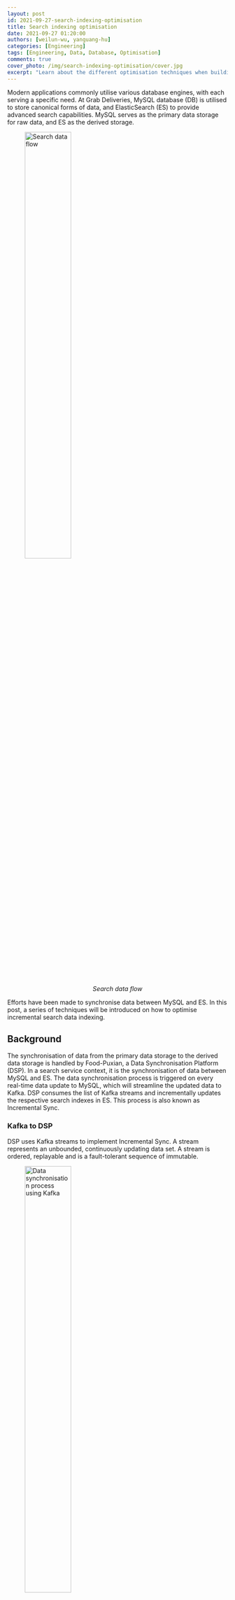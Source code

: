 ```yaml
---
layout: post
id: 2021-09-27-search-indexing-optimisation
title: Search indexing optimisation
date: 2021-09-27 01:20:00
authors: [weilun-wu, yanguang-hu]
categories: [Engineering]
tags: [Engineering, Data, Database, Optimisation]
comments: true
cover_photo: /img/search-indexing-optimisation/cover.jpg
excerpt: "Learn about the different optimisation techniques when building a search index."
---
```

Modern applications commonly utilise various database engines, with each serving a specific need. At Grab Deliveries, MySQL database (DB) is utilised to store canonical forms of data, and ElasticSearch (ES) to provide advanced search capabilities. MySQL serves as the primary data storage for raw data, and ES as the derived storage.

<div class="post-image-section"><figure>
  <img src="/img/search-indexing-optimisation/search-data-flow.png" alt="Search data flow" style="width:50%"> <figcaption align="middle"><i>Search data flow</i></figcaption>
  </figure>
</div>

Efforts have been made to synchronise data between MySQL and ES. In this post, a series of techniques will be introduced on how to optimise incremental search data indexing.

## Background

The synchronisation of data from the primary data storage to the derived data storage is handled by Food-Puxian, a Data Synchronisation Platform (DSP). In a search service context, it is the synchronisation of data between MySQL and ES.
The data synchronisation process is triggered on every real-time data update to MySQL, which will streamline the updated data to Kafka. DSP consumes the list of Kafka streams and incrementally updates the respective search indexes in ES. This process is also known as Incremental Sync.

### Kafka to DSP

DSP uses Kafka streams to implement Incremental Sync. A stream represents an unbounded, continuously updating data set.  A stream is ordered, replayable and is a fault-tolerant sequence of immutable.

<div class="post-image-section"><figure>
  <img src="/img/search-indexing-optimisation/data-synchronisation-process-using-kafka.png" alt="Data synchronisation process using Kafka" style="width:50%"> <figcaption align="middle"><i>Data synchronisation process using Kafka</i></figcaption>
  </figure>
</div>

The above diagram depicts the process of data synchronisation using Kafka. The Data Producer creates a Kafka stream for every operation done on MySQL and sends it to Kafka in real-time. DSP creates a stream consumer for each Kafka stream and the consumer reads data updates from respective Kafka streams and synchronises them to ES.

### MySQL to ES

Indexes in ES correspond to tables in MySQL. MySQL data is stored in tables, while ES data is stored in indexes. Multiple MySQL tables are joined to form an ES index. The below snippet shows the Entity-Relationship mapping in MySQL and ES. Entity A has a one-to-many relationship with entity B. Entity A has multiple associated tables in MySQL, table A1 and A2, and they are joined into a single ES index A.

<div class="post-image-section"><figure>
  <img src="/img/search-indexing-optimisation/er-mapping-in-mysql-and-es.png" alt="ER mapping in MySQL and ES" style="width:90%"> <figcaption align="middle"><i>ER mapping in MySQL and ES</i></figcaption>
  </figure>
</div>

Sometimes a search index contains both entity A and entity B. In a keyword search query on this index, e.g. "Burger", objects from both entity A and entity B whose name contains "Burger" are returned in the search response.  

## Original Incremental Sync

### Original Kafka streams

The Data Producers create a Kafka stream for every MySQL table in the ER diagram above. Every time there is an insert/update/delete operation on the MySQL tables, a copy of the data after the operation executes is sent to its Kafka stream. DSP creates different stream consumers for every Kafka stream since their data structures are different.

### Stream Consumer infrastructure

Stream Consumer consists of 3 components.
- Event Dispatcher: Listens and fetches events from the Kafka stream, pushes them to the Event Buffer and starts a goroutine to run Event Handler for every event whose ID does not exist in the Event Buffer
- Event Buffer: Caches events in memory by the primary key (aID, bID, etc). An event is cached in the Buffer until it is picked by a goroutine or replaced when a new event with the same primary key is pushed into the Buffer.
- Event Handler: Reads an event from the Event Buffer and the goroutine started by the Event Dispatcher handles it.

<div class="post-image-section"><figure>
  <img src="/img/search-indexing-optimisation/stream-consumer-infrastructure.png" alt="Stream consumer infrastructure" style="width:90%"> <figcaption align="middle"><i>Stream consumer infrastructure</i></figcaption>
  </figure>
</div>

### Event Buffer procedure

Event Buffer consists of many sub buffers, each with a unique ID which is the primary key of the event cached in it. The maximum size of a sub buffer is 1. This allows Event Buffer to deduplicate events having the same ID in the buffer.
The below diagram shows the procedure of pushing an event to Event Buffer. When a new event is pushed to the buffer, the old event sharing the same ID will be replaced. The replaced event is therefore not handled.

<div class="post-image-section"><figure>
  <img src="/img/search-indexing-optimisation/pushing-an-event-to-the-event-buffer.png" alt="Pushing an event to the Event Buffer" style="width:90%"> <figcaption align="middle"><i>Pushing an event to the Event Buffer</i></figcaption>
  </figure>
</div>

### Event Handler procedure

The below flowchart shows the procedures executed by the Event Handler. It consists of the common handler flow (in white), and additional procedures for object B events (in green). After creating a new ES document by data loaded from the database, it will get the original document from ES to compare if any field is changed and decide whether it is necessary to send the new document to ES.
When object B event is being handled, on top of the common handler flow, it also cascades the update to the related object A in the ES index. We name this kind of operation Cascade Update.

<div class="post-image-section"><figure>
  <img src="/img/search-indexing-optimisation/procedures-executed-by-the-event-handler.png" alt="Procedures executed by the Event Handler" style="width:90%"> <figcaption align="middle"><i>Procedures executed by the Event Handler</i></figcaption>
  </figure>
</div>

## Issues in the original infrastructure

Data in an ES index can come from multiple MySQL tables as shown below.

<div class="post-image-section"><figure>
  <img src="/img/search-indexing-optimisation/data-in-an-es-index.png" alt="Data in an ES index" style="width:90%"> <figcaption align="middle"><i>Data in an ES index</i></figcaption>
  </figure>
</div>

The original infrastructure came with a few issues.

- Heavy DB load: Consumers read from Kafka streams, treat stream events as notifications then use IDs to load data from the DB to create a new ES document. Data in the stream events are not well utilised. Loading data from the DB every time to create a new ES document results in heavy traffic to the DB. The DB becomes a bottleneck.
- Data loss: Producers send data copies to Kafka in application code. Data changes made via MySQL command-line tool (CLT) or other DB management tools are lost.
- Tight coupling with MySQL table structure: If producers add a new column to an existing table in MySQL and this column needs to be synchronised to ES, DSP is not able to capture the data changes of this column until the producers make the code change and add the column to the related Kafka Stream.
- Redundant ES updates: ES data is a subset of MySQL data. Producers publish data to Kafka streams even if changes are made on fields that are not relevant to ES. These stream events that are irrelevant to ES would still be picked up.
- Duplicate cascade updates: Consider a case where the search index contains both object A and object B. A large number of updates to object B are created within a short span of time. All the updates will be cascaded to the index containing both objects A and B. This will bring heavy traffic to the DB.

## Optimised Incremental Sync

### MySQL Binlog

MySQL binary log (Binlog) is a set of log files that contain information about data modifications made to a MySQL server instance. It contains all statements that update data. There are two types of binary logging:

- Statement-based logging: Events contain SQL statements that produce data changes (inserts, updates, deletes).
- Row-based logging: Events describe changes to individual rows.

The Grab Caspian team (Data Tech) has built a Change Data Capture (CDC) system based on MySQL row-based Binlog. It captures all the data modifications made to MySQL tables.

### Current Kafka streams
The Binlog stream event definition is a common data structure with three main fields: Operation, PayloadBefore and PayloadAfter. The Operation enums are Create, Delete, and Update. Payloads are the data in JSON string format. All Binlog streams follow the same stream event definition. Leveraging PayloadBefore and PayloadAfter in the Binlog event, optimisations of incremental sync on DSP becomes possible.

<div class="post-image-section"><figure>
  <img src="/img/search-indexing-optimisation/binlog-stream-event-main-fields.png" alt="Binlog stream event main fields" style="width:30%"> <figcaption align="middle"><i>Binlog stream event main fields</i></figcaption>
  </figure>
</div>

## Stream Consumer optimisations

### Event Handler optimisations

#### Optimisation 1

Remember that there was a redundant ES updates issue mentioned above where the ES data is a subset of the MySQL data. The first optimisation is to filter out irrelevant stream events by checking if the fields that are different between PayloadBefore and PayloadAfter are in the ES data subset.
Since the payloads in the Binlog event are JSON strings, a data structure only with fields that are present in ES data is defined to parse PayloadBefore and PayloadAfter. By comparing the parsed payloads, it is easy to know whether the change is relevant to ES.
The below diagram shows the optimised Event Handler flows. As shown in the blue flow, when an event is handled, PayloadBefore and PayloadAfter are compared first. An event will be processed only if there is a difference between PayloadBefore and PayloadAfter. Since the irrelevant events are filtered, it is unnecessary to get the original document from ES.

<div class="post-image-section"><figure>
  <img src="/img/search-indexing-optimisation/event-handler-optimisation-1.png" alt="Event Handler optimisation 1" style="width:90%"> <figcaption align="middle"><i>Event Handler optimisation 1</i></figcaption>
  </figure>
</div>

#### Achievements

- No data loss: changes made via MySQL CLT or other DB manage tools can be captured.
- No dependency on MySQL table definition: All the data is in JSON string format.
- No redundant ES updates and DB reads.
- ES reads traffic reduced by 90%: Not a need to get the original document from ES to compare with the newly created document anymore.
- 55% irrelevant stream events filtered out
- DB load reduced by 55%

<div class="post-image-section"><figure>
  <img src="/img/search-indexing-optimisation/es-event-updates-for-optimisation-1.png" alt="ES event updates for optimisation 1" style="width:50%"> <figcaption align="middle"><i>ES event updates for optimisation 1</i></figcaption>
  </figure>
</div>

#### Optimisation 2

The PayloadAfter in the event provides updated data. This makes us think about whether a completely new ES document is needed each time, with its data read from several MySQL tables. The second optimisation is to change to a partial update using data differences from the Binlog event.
The below diagram shows the Event Handler procedure flow with a partial update. As shown in the red flow, instead of creating a new ES document for each event, a check on whether the document exists will be performed first. If the document exists, which happens for the majority of the time, the data is changed in this event, provided the comparison between PayloadBefore and PayloadAfter is updated to the existing ES document.

<div class="post-image-section"><figure>
  <img src="/img/search-indexing-optimisation/event-handler-optimisation-2.png" alt="Event Handler optimisation 2" style="width:90%"> <figcaption align="middle"><i>Event Handler optimisation 2</i></figcaption>
  </figure>
</div>

#### Achievements

- Change most ES relevant events to partial update: Use data in stream events to update ES.
- ES load reduced: Only fields that have been changed will be sent to ES.
- DB load reduced: DB load reduced by 80% based on Optimisation 1.

<div class="post-image-section"><figure>
  <img src="/img/search-indexing-optimisation/es-event-updates-for optimisation-2.png" alt="ES event updates for optimisation 2" style="width:50%"> <figcaption align="middle"><i>ES event updates for optimisation 2</i></figcaption>
  </figure>
</div>

### Event Buffer optimisation

Instead of replacing the old event, we merge the new event with the old event when the new event is pushed to the Event Buffer.
The size of each sub buffer in Event Buffer is 1. In this optimisation, the stream event is not treated as a notification anymore. We use the Payloads in the event to perform Partial Updates. The old procedure of replacing old events is no longer suitable for the Binlog stream.
When the Event Dispatcher pushes a new event to a non-empty sub buffer in the Event Buffer, it will merge event A in the sub buffer and the new event B into a new Binlog event C, whose PayloadBefore is from Event A and PayloadAfter is from Event B.

<div class="post-image-section"><figure>
  <img src="/img/search-indexing-optimisation/merge-operation-for-event-buffer-optimisation.png" alt="merge-operation-for-event-buffer-optimisation" style="width:80%"> <figcaption align="middle"><i>Merge operation for Event Buffer optimisation</i></figcaption>
  </figure>
</div>

### Cascade Update optimisation

#### Optimisation

Use a new stream to handle cascade update events.
When the producer sends data to the Kafka stream, data sharing the same ID will be stored at the same partition. Every DSP service instance has only one stream consumer. When Kafka streams are consumed by consumers, one partition will be consumed by only one consumer. So the Cascade Update events sharing the same ID will be consumed by one stream consumer on the same EC2 instance. With this special mechanism, the in-memory Event Buffer is able to deduplicate most of the Cascade Update events sharing the same ID.
The flowchart below shows the optimised Event Handler procedure. Highlighted in green is the original flow while purple highlights the current flow with Cascade Update events.
When handling an object B event, instead of cascading update the related object A directly, the Event Handler will send a Cascade Update event to the new stream. The consumer of the new stream will handle the Cascade Update event and synchronise the data of object A to the ES.

<div class="post-image-section"><figure>
  <img src="/img/search-indexing-optimisation/event-handler-with-cascade-update-events.png" alt="Event Handler with Cascade Update events" style="width:90%"> <figcaption align="middle"><i>Event Handler with Cascade Update events</i></figcaption>
  </figure>
</div>

#### Achievements

- Cascade Update events deduplicated by 80%
- DB load introduced by cascade update reduced

<div class="post-image-section"><figure>
  <img src="/img/search-indexing-optimisation/cascade-update-events.png" alt="Cascade Update events" style="width:50%"> <figcaption align="middle"><i>Cascade Update events</i></figcaption>
  </figure>
</div>

## Summary

In this article four different DSP optimisations are explained. After switching to MySQL Binlog streams provided by the Coban team and optimising Stream Consumer, DSP has saved about 91% DB reads and 90% ES reads, and the average queries per second (QPS) of stream traffic processed by Stream Consumer increased from 200 to 800. The max QPS at peak hours could go up to 1000+. With a higher QPS, the duration of processing data and the latency of synchronising data from MySQL to ES was reduced. The data synchronisation ability of DSP has greatly improved after optimisation.


---

<small class="credits">Special thanks to *Jun Ying Lim* and *Amira Khazali* for proofreading this article.</small>

---

## Join Us

Grab is the leading superapp platform in Southeast Asia, providing everyday services that matter to consumers. More than just a ride-hailing and food delivery app, Grab offers a wide range of on-demand services in the region, including mobility, food, package and grocery delivery services, mobile payments, and financial services across 428 cities in eight countries.

Powered by technology and driven by heart, our mission is to drive Southeast Asia forward by creating economic empowerment for everyone. If this mission speaks to you, [join our team](https://grab.careers/) today!
